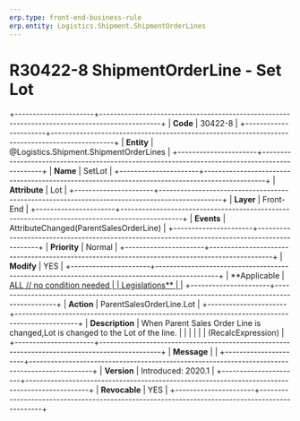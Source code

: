 ```yaml
---
erp.type: front-end-business-rule
erp.entity: Logistics.Shipment.ShipmentOrderLines
---
```


# R30422-8 ShipmentOrderLine - Set Lot
+----------------------+-----------------------------------------------------------------------------------------------+
| **Code**             | 30422-8                                                                                       |
+----------------------+-----------------------------------------------------------------------------------------------+
| **Entity**           | @Logistics.Shipment.ShipmentOrderLines                                                                             |
+----------------------+-----------------------------------------------------------------------------------------------+
| **Name**             | SetLot                                                                                        |
+----------------------+-----------------------------------------------------------------------------------------------+
| **Attribute**        | Lot                                                                                           |
+----------------------+-----------------------------------------------------------------------------------------------+
| **Layer**            | Front-End                                                                                     |
+----------------------+-----------------------------------------------------------------------------------------------+
| **Events**           | AttributeChanged(ParentSalesOrderLine)                                                        |
+----------------------+-----------------------------------------------------------------------------------------------+
| **Priority**         | Normal                                                                                        |
+----------------------+-----------------------------------------------------------------------------------------------+
| **Modify**           | YES                                                                                           |
+----------------------+-----------------------------------------------------------------------------------------------+
| **Applicable         | [ALL // no condition needed                                                                   |
| Legislations**       | ](https://confluence.erp.net/display/techdoc/Country+Specific+Functionality)                  |
+----------------------+-----------------------------------------------------------------------------------------------+
| **Action**           | ParentSalesOrderLine.Lot                                                                      |
+----------------------+-----------------------------------------------------------------------------------------------+
| **Description**      | When Parent Sales Order Line is changed,Lot is changed to the Lot of the line.                |
|                      |                                                                                               |
|                      | (RecalcExpression)                                                                            |
+----------------------+-----------------------------------------------------------------------------------------------+
| **Message**          |                                                                                               |
+----------------------+-----------------------------------------------------------------------------------------------+
| **Version**          | Introduced: 2020.1                                                                            |
+----------------------+-----------------------------------------------------------------------------------------------+
| **Revocable**        | YES                                                                                           |
+----------------------+-----------------------------------------------------------------------------------------------+

  

  

  
